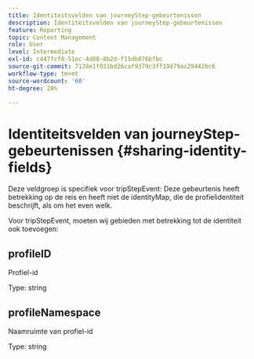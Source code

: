 ```yaml
---
title: Identiteitsvelden van journeyStep-gebeurtenissen
description: Identiteitsvelden van journeyStep-gebeurtenissen
feature: Reporting
topic: Content Management
role: User
level: Intermediate
exl-id: c447fcf0-51ec-4d88-8b2d-f15db076bfbc
source-git-commit: 7138e1f031bd26caf9379c3ff19d79ac29442bc6
workflow-type: tm+mt
source-wordcount: '60'
ht-degree: 20%

---
```


# Identiteitsvelden van journeyStep-gebeurtenissen {#sharing-identity-fields}

Deze veldgroep is specifiek voor tripStepEvent: Deze gebeurtenis heeft betrekking op de reis en heeft niet de identityMap, die de profielidentiteit beschrijft, als om het even welk.

Voor tripStepEvent, moeten wij gebieden met betrekking tot de identiteit ook toevoegen:

## profileID

Profiel-id

Type: string

## profileNamespace

Naamruimte van profiel-id

Type: string
